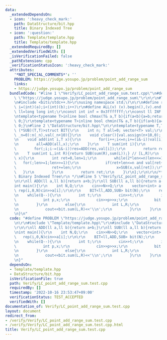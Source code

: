 ```yaml
---
data:
  _extendedDependsOn:
  - icon: ':heavy_check_mark:'
    path: DataStructure/bit.hpp
    title: Binary Indexed Tree
  - icon: ':question:'
    path: Template/template.hpp
    title: Template/template.hpp
  _extendedRequiredBy: []
  _extendedVerifiedWith: []
  _isVerificationFailed: false
  _pathExtension: cpp
  _verificationStatusIcon: ':heavy_check_mark:'
  attributes:
    '*NOT_SPECIAL_COMMENTS*': ''
    PROBLEM: https://judge.yosupo.jp/problem/point_add_range_sum
    links:
    - https://judge.yosupo.jp/problem/point_add_range_sum
  bundledCode: "#line 1 \"Verify/LC_point_add_range_sum.test.cpp\"\n#define PROBLEM\
    \ \"https://judge.yosupo.jp/problem/point_add_range_sum\"\r\n\r\n#line 1 \"Template/template.hpp\"\
    \n#include <bits/stdc++.h>\r\nusing namespace std;\r\n\r\n#define rep(i,a,b) for(int\
    \ i=(int)(a);i<(int)(b);i++)\r\n#define ALL(v) (v).begin(),(v).end()\r\nusing\
    \ ll=long long int;\r\nconst int inf = 0x3fffffff;\r\nconst ll INF = 0x1fffffffffffffff;\r\
    \ntemplate<typename T>inline bool chmax(T& a,T b){if(a<b){a=b;return 1;}return\
    \ 0;}\r\ntemplate<typename T>inline bool chmin(T& a,T b){if(a>b){a=b;return 1;}return\
    \ 0;}\n#line 2 \"DataStructure/bit.hpp\"\n\r\ntemplate<typename T,T (*ADD)(T,T),T\
    \ (*SUB)(T,T)>struct BIT{\r\n    int n; T all=0; vector<T> val;\r\n    BIT(int\
    \ _n=0):n(_n),val(_n+10){}\r\n    void clear(){val.assign(n+10,0); all=T();}\r\
    \n    void add(int i,T x){\r\n        for(i++;i<=n;i+=(i&-i))val[i]=ADD(val[i],x);\r\
    \n        all=ADD(all,x);\r\n    }\r\n    T sum(int i){\r\n        T res=0;\r\n\
    \        for(;i;i-=(i&-i))res=ADD(res,val[i]);\r\n        return res;\r\n    }\r\
    \n    T sum(int L,int R){return SUB(sum(R),sum(L));} // [L,R)\r\n    int lower_bound(T\
    \ x){\r\n        int ret=0,len=1;\r\n        while(2*len<=n)len<<=1;\r\n     \
    \   for(;len>=1;len>>=1){\r\n            if(ret+len<=n and val[ret+len]<x){\r\n\
    \                ret+=len;\r\n                x=SUB(x,val[ret]);\r\n         \
    \   }\r\n        }\r\n        return ret;\r\n    }\r\n};\r\n\r\n/**\r\n * @brief\
    \ Binary Indexed Tree\r\n */\n#line 5 \"Verify/LC_point_add_range_sum.test.cpp\"\
    \n\r\nll ADD(ll a,ll b){return a+b;}\r\nll SUB(ll a,ll b){return a-b;}\r\n\r\n\
    int main(){\r\n    int N,Q;\r\n    cin>>N>>Q;\r\n    vector<int> a(N);\r\n   \
    \ rep(i,0,N)cin>>a[i];\r\n\r\n    BIT<ll,ADD,SUB> bit(N);\r\n    rep(i,0,N)bit.add(i,a[i]);\r\
    \n    while(Q--){\r\n        int t;\r\n        cin>>t;\r\n        if(t==0){\r\n\
    \            int p,x;\r\n            cin>>p>>x;\r\n            bit.add(p,x);\r\
    \n        }\r\n        else{\r\n            int L,R;\r\n            cin>>L>>R;\r\
    \n            cout<<bit.sum(L,R)<<'\\n';\r\n        }\r\n    }\r\n    return 0;\r\
    \n}\n"
  code: "#define PROBLEM \"https://judge.yosupo.jp/problem/point_add_range_sum\"\r\
    \n\r\n#include \"Template/template.hpp\"\r\n#include \"DataStructure/bit.hpp\"\
    \r\n\r\nll ADD(ll a,ll b){return a+b;}\r\nll SUB(ll a,ll b){return a-b;}\r\n\r\
    \nint main(){\r\n    int N,Q;\r\n    cin>>N>>Q;\r\n    vector<int> a(N);\r\n \
    \   rep(i,0,N)cin>>a[i];\r\n\r\n    BIT<ll,ADD,SUB> bit(N);\r\n    rep(i,0,N)bit.add(i,a[i]);\r\
    \n    while(Q--){\r\n        int t;\r\n        cin>>t;\r\n        if(t==0){\r\n\
    \            int p,x;\r\n            cin>>p>>x;\r\n            bit.add(p,x);\r\
    \n        }\r\n        else{\r\n            int L,R;\r\n            cin>>L>>R;\r\
    \n            cout<<bit.sum(L,R)<<'\\n';\r\n        }\r\n    }\r\n    return 0;\r\
    \n}"
  dependsOn:
  - Template/template.hpp
  - DataStructure/bit.hpp
  isVerificationFile: true
  path: Verify/LC_point_add_range_sum.test.cpp
  requiredBy: []
  timestamp: '2022-10-16 23:53:47+09:00'
  verificationStatus: TEST_ACCEPTED
  verifiedWith: []
documentation_of: Verify/LC_point_add_range_sum.test.cpp
layout: document
redirect_from:
- /verify/Verify/LC_point_add_range_sum.test.cpp
- /verify/Verify/LC_point_add_range_sum.test.cpp.html
title: Verify/LC_point_add_range_sum.test.cpp
---
```

